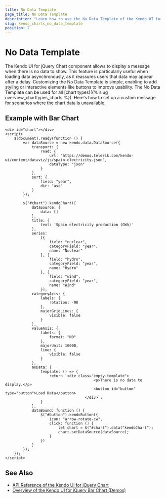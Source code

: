 ```yaml
---
title: No Data Template
page_title: No Data Template
description: "Learn how to use the No Data Template of the Kendo UI for jQuery Chart."
slug: kendo_charts_no_data_template
position: 7
---
```


# No Data Template

The Kendo UI for jQuery Chart component allows to display a message when there is no data to show. This feature is particularly useful when loading data asynchronously, as it reassures users that data may appear after a delay. Customizing the No Data Template is simple, enabling to add styling or interactive elements like buttons to improve usability. The No Data Template can be used for all [chart types]({% slug overview_charttypes_charts %}). Here's how to set up a custom message for scenarios where the chart data is unavailable.

## Example with Bar Chart

```dojo
<div id="chart"></div> 
<script>
    $(document).ready(function () {
        var dataSource = new kendo.data.DataSource({
            transport: {
                read: {
                    url: "https://demos.telerik.com/kendo-ui/content/dataviz/js/spain-electricity.json",
                    dataType: "json"
                }
            },
            sort: {
                field: "year",
                dir: "asc"
            }
        });

        $("#chart").kendoChart({
            dataSource: {
                data: []
            },
            title: {
                text: 'Spain electricity production (GWh)'
            },
            series:
                [{
                    field: "nuclear",
                    categoryField: "year",
                    name: "Nuclear"
                }, {
                    field: "hydro",
                    categoryField: "year",
                    name: "Hydro"
                }, {
                    field: "wind",
                    categoryField: "year",
                    name: "Wind"
                }],
            categoryAxis: {
                labels: {
                    rotation: -90
                },
                majorGridLines: {
                    visible: false
                }
            },
            valueAxis: {
                labels: {
                    format: "N0"
                },
                majorUnit: 10000,
                line: {
                    visible: false
                }
            },
            noData: {
                template: () => {
                    return `<div class="empty-template">
                                        <p>There is no data to display.</p>
                                        <button id="button" type="button">Load Data</button>
                                    </div>`;
                }
            },
            dataBound: function () {
                $("#button").kendoButton({
                    icon: "arrow-rotate-cw",
                    click: function () {
                        let chart = $("#chart").data("kendoChart");
                        chart.setDataSource(dataSource);
                    }
                })
            }
        });
    });
</script>
```

## See Also

* [API Reference of the Kendo UI for jQuery Chart](api/javascript/dataviz/ui/chart)
* [Overview of the Kendo UI for jQuery Bar Chart (Demos)](https://demos.telerik.com/kendo-ui/bar-charts/index) 
